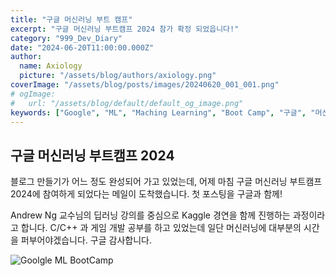 ```yaml
---
title: "구글 머신러닝 부트 캠프"
excerpt: "구글 머신러닝 부트캠프 2024 참가 확정 되었읍니다!"
category: "999_Dev_Diary"
date: "2024-06-20T11:00:00.000Z"
author:
  name: Axiology
  picture: "/assets/blog/authors/axiology.png"
coverImage: "/assets/blog/posts/images/20240620_001_001.png"
# ogImage:
#   url: "/assets/blog/default/default_og_image.png"
keywords: ["Google", "ML", "Maching Learning", "Boot Camp", "구글", "머신러닝", "부트캠프", "2024", "Andrew Ng", "딥러닝", "deep learning"]
---
```




## 구글 머신러닝 부트캠프 2024

블로그 만들기가 어느 정도 완성되어 가고 있었는데, 어제 마침 구글 머신러닝 부트캠프 2024에 참여하게 되었다는 메일이 도착했습니다. 첫 포스팅을 구글과 함께!

Andrew Ng 교수님의 딥러닝 강의를 중심으로 Kaggle 경연을 함께 진행하는 과정이라고 합니다. C/C++ 과 게임 개발 공부를 하고 있었는데 일단 머신러닝에 대부분의 시간을 퍼부어야겠습니다. 구글 감사합니다.


![Goolgle ML BootCamp](/assets/blog/posts/images/20240620_001_002.png)




